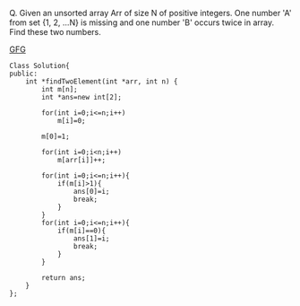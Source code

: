 Q. Given an unsorted array Arr of size N of positive integers. One number 'A' from set {1, 2, …N} is missing and one number 'B' occurs twice in array. Find these two numbers.

<a href='https://practice.geeksforgeeks.org/problems/find-missing-and-repeating2512/1?page=1&company[]=Samsung&sortBy=submissions'>GFG</a>

```
Class Solution{
public:
    int *findTwoElement(int *arr, int n) {
        int m[n];
        int *ans=new int[2];
        
        for(int i=0;i<=n;i++)
            m[i]=0;
            
        m[0]=1;
        
        for(int i=0;i<n;i++)
            m[arr[i]]++;
        
        for(int i=0;i<=n;i++){
            if(m[i]>1){
                ans[0]=i;
                break;
            }
        }
        for(int i=0;i<=n;i++){
            if(m[i]==0){
                ans[1]=i;
                break;
            }
        }
        
        return ans;
    }
};
